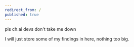```yaml
---
redirect_from: /
published: true
---
```


pls ch.ai devs don't take me down

I will just store some of my findings in here, nothing too big.